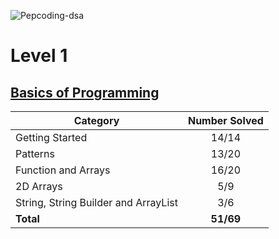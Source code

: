 ![Pepcoding-dsa](https://socialify.git.ci/DarkWarS-maker/Pepcoding-dsa/image?description=1&font=KoHo&language=1&name=1&owner=1&pattern=Floating%20Cogs&stargazers=1&theme=Dark)

# Level 1
## [Basics of Programming](https://github.com/DarkWarS-maker/Pepcoding-dsa/blob/main/Complete%20DSA/level-1/basics-of-programming.html)

| Category                             | Number Solved |
| ---------------                      | :-----------: |
| Getting Started                      |     14/14     |
| Patterns                             |     13/20     |
| Function and Arrays                  |     16/20     |
| 2D Arrays                            |      5/9      |
| String, String Builder and ArrayList |      3/6      |
| **Total**                            |   **51/69**   |